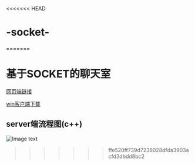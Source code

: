 <<<<<<< HEAD
# -socket-
=======
# 基于SOCKET的聊天室
[网页端链接](http://81.68.123.231/)  

[win客户端下载](http://81.68.123.231/file/chat.rar)
## server端流程图(c++)
![Image text](https://github.com/hubu-516/ICQ-socket/blob/master/socket%E8%81%8A%E5%A4%A9%E5%AE%9E%E7%8E%B0.png)
>>>>>>> ffe520ff739d7236028dfda3903acfd3dbdd8bc2

